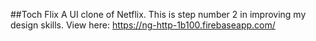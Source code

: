 ##Toch Flix
A UI clone of Netflix. This is step number 2 in improving my design skills.
View here: https://ng-http-1b100.firebaseapp.com/
